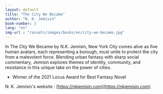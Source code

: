 ```yaml
---
layout: default
title: "The City We Became"
author: "N. K. Jemisin"
book-number: 3
lang: "en"
img-url : "/assets/images/books/en/city-we-became.jpg"
---
```


In The City We Became by N.K. Jemisin, New York City comes alive as five human avatars, each representing a borough, must unite to protect the city from a malevolent force. Blending urban fantasy with sharp social commentary, Jemisin explores themes of identity, community, and resistance in this unique take on the power of cities.

- Winner of the 2021 Locus Award for Best Fantasy Novel

N. K. Jemisin's website : [https://nkjemisin.com](https://nkjemisin.com)
